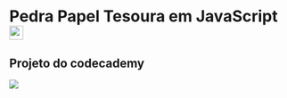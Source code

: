 # Pedra Papel Tesoura em JavaScript <img src="https://upload.wikimedia.org/wikipedia/commons/thumb/9/99/Unofficial_JavaScript_logo_2.svg/1200px-Unofficial_JavaScript_logo_2.svg.png" width="25" height="25"/>
## Projeto do codecademy
<img src="https://st2.depositphotos.com/1340907/8260/v/600/depositphotos_82602614-stock-illustration-rock-paper-scissors.jpg"/>
